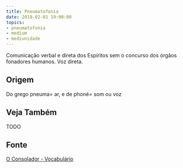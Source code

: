 ```yaml
---
title: Pneumatofonia
date: 2019-02-01 19:00:00
topics:
- pneumatofonia
- medium
- mediunidade
---
```


Comunicação verbal e direta dos Espíritos sem o concurso dos órgãos fonadores
humanos. Voz direta.

## Origem
Do grego pneuma= ar, e de phoné= som ou voz

## Veja Também
TODO

## Fonte
[O Consolador - Vocabulário](http://www.oconsolador.com.br/linkfixo/vocabulario/principal.html)

